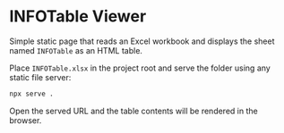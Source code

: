 # INFOTable Viewer

Simple static page that reads an Excel workbook and displays the sheet named `INFOTable` as an HTML table.

Place `INFOTable.xlsx` in the project root and serve the folder using any static file server:

```bash
npx serve .
```

Open the served URL and the table contents will be rendered in the browser.
